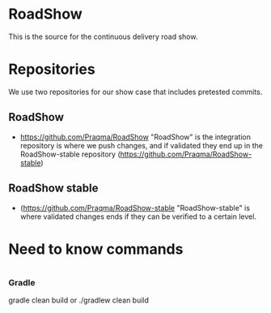 RoadShow
========
This is the source for the continuous delivery road show.

# Repositories
We use two repositories for our show case that includes pretested commits.

## RoadShow
* https://github.com/Praqma/RoadShow
"RoadShow" is the integration repository is where we push changes, and if validated they end up in the RoadShow-stable repository (https://github.com/Praqma/RoadShow-stable)

## RoadShow stable
* (https://github.com/Praqma/RoadShow-stable
"RoadShow-stable" is where validated changes ends if they can be verified to a certain level.

# Need to know commands

#
### Gradle

gradle clean build
or 
./gradlew clean build
